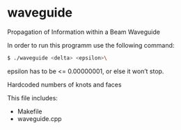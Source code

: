 # waveguide
Propagation of Information within a Beam Waveguide

In order to run this programm use the following command:

```sh
$ ./waveguide <delta> <epsilon>\
```

epsilon has to be <= 0.00000001, or else it won’t stop.

Hardcoded numbers of knots and faces

This file includes:
  - Makefile
  - waveguide.cpp
